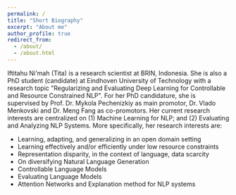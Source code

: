 ```yaml
---
permalink: /
title: "Short Biography"
excerpt: "About me"
author_profile: true
redirect_from: 
  - /about/
  - /about.html
---
```


Iftitahu Ni'mah (Tita) is a research scientist at BRIN, Indonesia. She is also a PhD student (candidate) at Eindhoven University of Technology with a research topic "Regularizing and Evaluating Deep Learning for Controllable and Resource Constrained NLP". For her PhD candidature, she is supervised by Prof. Dr. Mykola Pechenizkiy as main promotor, Dr. Vlado Menkovski and Dr. Meng Fang as co-promotors. Her current research interests are centralized on (1) Machine Learning for NLP; and (2) Evaluating and Analyzing NLP Systems. More specifically, her research interests are:
- Learning, adapting, and generalizing in an open domain setting
- Learning effectively and/or efficiently under low resource constraints
- Representation disparity, in the context of language, data scarcity
- On diversifying Natural Language Generation
- Controllable Language Models
- Evaluating Language Models
- Attention Networks and Explanation method for NLP systems
